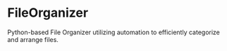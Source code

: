 # FileOrganizer
Python-based File Organizer utilizing automation to efficiently categorize and arrange files.
